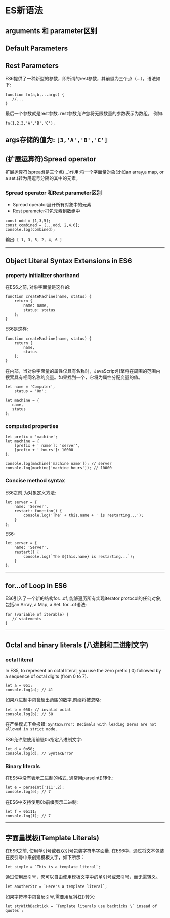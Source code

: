 # ES新语法
## arguments 和 parameter区别
## Default Parameters
## Rest Parameters
ES6提供了一种新型的参数，即所谓的rest参数，其前缀为三个点（...）。语法如下:
```
function fn(a,b,...args) {
   //...
}
```
最后一个参数就是rest参数. rest参数允许您将无限数量的参数表示为数组。
例如:
```
fn(1,2,3,'A','B','C');
```
args存储的值为:
`[3,'A','B','C']`
--------------------------------------------------
## (扩展运算符)Spread operator 
扩展运算符(spread)是三个点(...)作用:将一个字面量对象(比如an array,a  map, or a set.)转为用逗号分隔的其中的元素。
### Spread operator 和Rest parameter区别
* Spread operator展开所有对象中的元素
* Rest parameter打包元素到数组中
```
const odd = [1,3,5];
const combined = [...odd, 2,4,6];
console.log(combined);
```
输出:
`[ 1, 3, 5, 2, 4, 6 ]`

--------------------------------------------------

## Object Literal Syntax Extensions in ES6
### property initializer shorthand
在ES6之前, 对象字面量是这样的:
```
function createMachine(name, status) {
    return {
        name: name,
        status: status
    };
}
```
ES6是这样:
```
function createMachine(name, status) {
    return {
        name,
        status
    };
}
```
在内部，当对象字面量的属性仅具有名称时，JavaScript引擎将在周围的范围内搜索具有相同名称的变量。如果找到一个，它将为属性分配变量的值。
```
let name = 'Computer',
    status = 'On';

let machine = {
   name,
   status
};
```
### computed properties
```
let prefix = 'machine';
let machine = {
    [prefix + ' name']: 'server',
    [prefix + ' hours']: 10000
};

console.log(machine['machine name']); // server
console.log(machine['machine hours']); // 10000
```
### Concise method syntax
ES6之前,为对象定义方法:
```
let server = {
    name: 'Server',
    restart: function() {
        console.log('The' + this.name + ' is restarting...');
    }
};
```
ES6:
```
let server = {
    name: 'Server',
    restart() {
        console.log(`The ${this.name} is restarting...`);
    }
};
```

--------------------------------------------------
## for…of Loop in ES6
ES6引入了一个新的结构for...of, 能够遍历所有实现iterator protocol的任何对象,包括an Array, a Map, a Set.
for...of语法:
```
for (variable of iterable) {
   // statements 
}
```

--------------------------------------------------
## Octal and binary literals (八进制和二进制文字)
### octal literal
In ES5, to represent an octal literal, you use the zero prefix ( 0) followed by a sequence of octal digits (from 0 to 7).
```
let a = 051;
console.log(a); // 41
```
如果八进制中包含超出范围的数字,前缀将被忽略:
```
let b = 058; // invalid octal
console.log(b); // 58
```
在严格模式下会报错:
`SyntaxError: Decimals with leading zeros are not allowed in strict mode.`

ES6允许您使用前缀0o指定八进制文字:
```
let d = 0o58;
console.log(d); // SyntaxError
```
### Binary literals
在ES5中没有表示二进制的格式, 通常用parseInt()转化:
```
let e = parseInt('111',2);
console.log(e); // 7
```
在ES6中支持使用0b前缀表示二进制:
```
let f = 0b111;
console.log(f); // 7
```

--------------------------------------------------

## 字面量模板(Template Literals)
在ES6之前, 使用单引号或者双引号包装字符串字面量.
在ES6中，通过将文本包装在反引号中来创建模板文字，如下所示：
```
let simple = `This is a template literal`;
```

通过使用反引号，您可以自由使用模板文字中的单引号或双引号，而无需转义。
```
let anotherStr = `Here's a template literal`;
```
如果字符串中包含反引号,需要用反斜杠(\)转义:
```
let strWithBacktick = `Template literals use backticks \` insead of quotes`;
```